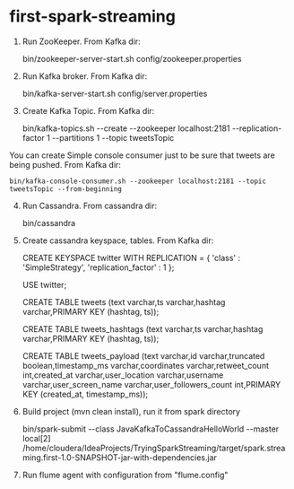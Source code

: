 # first-spark-streaming

1. Run ZooKeeper. From Kafka dir:

    bin/zookeeper-server-start.sh config/zookeeper.properties

2. Run Kafka broker. From Kafka dir:

    bin/kafka-server-start.sh config/server.properties

3. Create Kafka Topic. From Kafka dir:

    bin/kafka-topics.sh --create --zookeeper localhost:2181 --replication-factor 1 --partitions 1 --topic tweetsTopic

You can create Simple console consumer just to be sure that tweets are being pushed. From Kafka dir:

    bin/kafka-console-consumer.sh --zookeeper localhost:2181 --topic tweetsTopic --from-beginning

4. Run Cassandra. From cassandra dir:

    bin/cassandra

5. Create cassandra keyspace, tables. From Kafka dir:

    CREATE KEYSPACE twitter WITH REPLICATION =  { 'class' : 'SimpleStrategy', 'replication_factor' : 1 };

    USE twitter;

    CREATE TABLE tweets (text varchar,ts varchar,hashtag varchar,PRIMARY KEY (hashtag, ts));

    CREATE TABLE tweets_hashtags (text varchar,ts varchar,hashtag varchar,PRIMARY KEY (hashtag, ts));

    CREATE TABLE tweets_payload (text varchar,id varchar,truncated boolean,timestamp_ms varchar,coordinates varchar,retweet_count int,created_at varchar,user_location varchar,username varchar,user_screen_name varchar,user_followers_count int,PRIMARY KEY (created_at, timestamp_ms));

6. Build project (mvn clean install), run it from spark directory

    bin/spark-submit --class JavaKafkaToCassandraHelloWorld --master local[2] /home/cloudera/IdeaProjects/TryingSparkStreaming/target/spark.streaming.first-1.0-SNAPSHOT-jar-with-dependencies.jar


6. Run flume agent with configuration from "flume.config"

